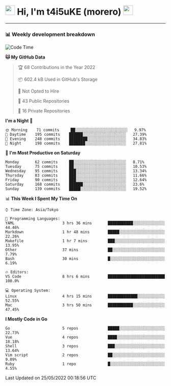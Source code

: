 <!-- Title -->
<h1>
    <img src="https://emojis.slackmojis.com/emojis/images/1600385609/10490/cactuar.gif?1600385609" width="30"/> 
    Hi, I'm t4i5uKE (morero) 
    <img src="https://emojis.slackmojis.com/emojis/images/1600385609/10490/cactuar.gif?1600385609" width="30"/>
</h1>

---

<h3> 📊 Weekly development breakdown </h3>
<!-- waka-readme-stats -->

<!--START_SECTION:waka-->
![Code Time](http://img.shields.io/badge/Code%20Time-1%2C066%20hrs%2047%20mins-blue)

**🐱 My GitHub Data** 

> 🏆 68 Contributions in the Year 2022
 > 
> 📦 602.4 kB Used in GitHub's Storage 
 > 
> 🚫 Not Opted to Hire
 > 
> 📜 43 Public Repositories 
 > 
> 🔑 16 Private Repositories  
 > 
**I'm a Night 🦉** 

```text
🌞 Morning    71 commits     ██░░░░░░░░░░░░░░░░░░░░░░░   9.97% 
🌆 Daytime    195 commits    ██████░░░░░░░░░░░░░░░░░░░   27.39% 
🌃 Evening    248 commits    ████████░░░░░░░░░░░░░░░░░   34.83% 
🌙 Night      198 commits    ███████░░░░░░░░░░░░░░░░░░   27.81%

```
📅 **I'm Most Productive on Saturday** 

```text
Monday       62 commits     ██░░░░░░░░░░░░░░░░░░░░░░░   8.71% 
Tuesday      75 commits     ██░░░░░░░░░░░░░░░░░░░░░░░   10.53% 
Wednesday    95 commits     ███░░░░░░░░░░░░░░░░░░░░░░   13.34% 
Thursday     83 commits     ███░░░░░░░░░░░░░░░░░░░░░░   11.66% 
Friday       90 commits     ███░░░░░░░░░░░░░░░░░░░░░░   12.64% 
Saturday     168 commits    ██████░░░░░░░░░░░░░░░░░░░   23.6% 
Sunday       139 commits    █████░░░░░░░░░░░░░░░░░░░░   19.52%

```


📊 **This Week I Spent My Time On** 

```text
⌚︎ Time Zone: Asia/Tokyo

💬 Programming Languages: 
YAML                     3 hrs 36 mins       ███████████░░░░░░░░░░░░░░   44.46% 
Markdown                 1 hr 48 mins        █████░░░░░░░░░░░░░░░░░░░░   22.26% 
Makefile                 1 hr 7 mins         ███░░░░░░░░░░░░░░░░░░░░░░   13.95% 
Other                    37 mins             ██░░░░░░░░░░░░░░░░░░░░░░░   7.79% 
Bash                     30 mins             █░░░░░░░░░░░░░░░░░░░░░░░░   6.19%

🔥 Editors: 
VS Code                  8 hrs 6 mins        █████████████████████████   100.0%

💻 Operating System: 
Linux                    4 hrs 15 mins       █████████████░░░░░░░░░░░░   52.55% 
Mac                      3 hrs 50 mins       ███████████░░░░░░░░░░░░░░   47.45%

```

**I Mostly Code in Go** 

```text
Go                       5 repos             █████░░░░░░░░░░░░░░░░░░░░   22.73% 
Vue                      4 repos             ████░░░░░░░░░░░░░░░░░░░░░   18.18% 
Shell                    3 repos             ███░░░░░░░░░░░░░░░░░░░░░░   13.64% 
Vim script               2 repos             ██░░░░░░░░░░░░░░░░░░░░░░░   9.09% 
Ruby                     1 repo              █░░░░░░░░░░░░░░░░░░░░░░░░   4.55%

```



 Last Updated on 25/05/2022 00:18:56 UTC
<!--END_SECTION:waka-->
